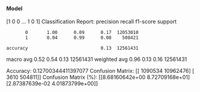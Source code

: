 #### Model
[1 0 0 ... 1 0 1]
Classification Report:
              precision    recall  f1-score   support

           0       1.00      0.09      0.17  12053010
           1       0.04      0.99      0.08    508421

    accuracy                           0.13  12561431
   macro avg       0.52      0.54      0.13  12561431
weighted avg       0.96      0.13      0.16  12561431

Accuracy: 0.12700344411397077
Confusion Matrix:
[[ 1090534 10962476]
 [    3610   504811]]
Confusion Matrix (%):
[[8.68160642e+00 8.72709168e+01]
 [2.87387639e-02 4.01873799e+00]]
